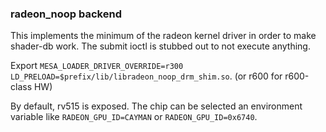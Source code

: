 ### radeon_noop backend

This implements the minimum of the radeon kernel driver in order to make shader-db work.
The submit ioctl is stubbed out to not execute anything.

Export `MESA_LOADER_DRIVER_OVERRIDE=r300
LD_PRELOAD=$prefix/lib/libradeon_noop_drm_shim.so`. (or r600 for r600-class HW)

By default, rv515 is exposed.  The chip can be selected an environment
variable like `RADEON_GPU_ID=CAYMAN` or `RADEON_GPU_ID=0x6740`.
